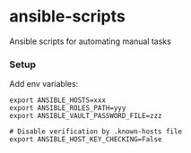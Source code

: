 # ansible-scripts
Ansible scripts for automating manual tasks

### Setup
Add env variables:
```shell
export ANSIBLE_HOSTS=xxx
export ANSIBLE_ROLES_PATH=yyy
export ANSIBLE_VAULT_PASSWORD_FILE=zzz

# Disable verification by .known-hosts file
export ANSIBLE_HOST_KEY_CHECKING=False
```
